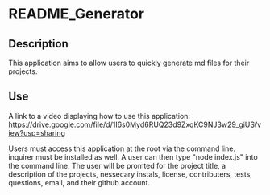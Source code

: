 # README_Generator

## Description

This application aims to allow users to quickly generate md files for their projects.

## Use

A link to a video displaying how to use this application: https://drive.google.com/file/d/1I6s0Myd6RUQ23d9ZxqKC9NJ3w29_giUS/view?usp=sharing

Users must access this application at the root via the command line. inquirer must be installed as well. A user can then type "node index.js" into the command line. The user will be promted for the project title, a description of the projects, nessecary instals, license, contributers, tests, questions, email, and their github account.

